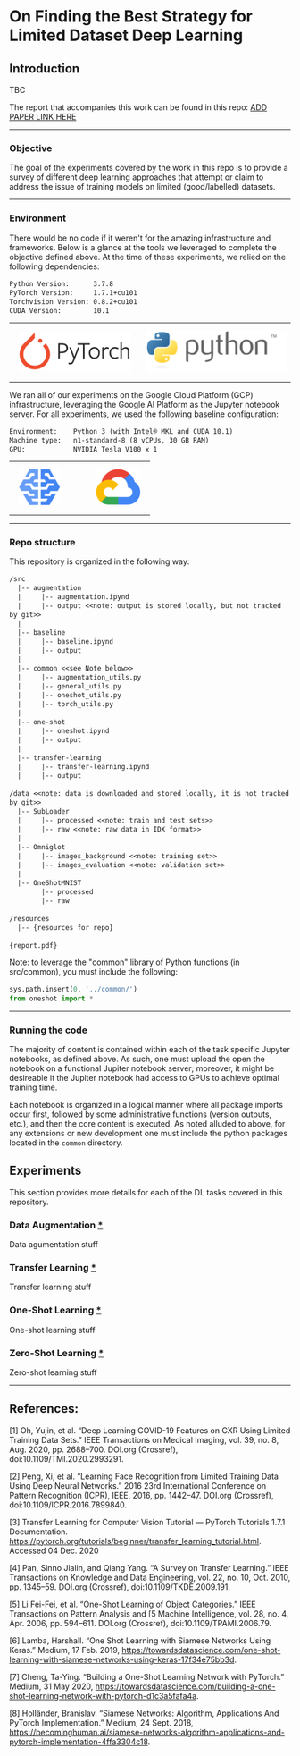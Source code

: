 # On Finding the Best Strategy for Limited Dataset Deep Learning

## Introduction

TBC

The report that accompanies this work can be found in this repo: [ADD PAPER LINK HERE]()

***
### Objective
The goal of the experiments covered by the work in this repo is to provide a survey of different deep learning approaches that attempt or claim to address the issue of training models on limited (good/labelled) datasets.

***
### Environment
There would be no code if it weren't for the amazing infrastructure and frameworks. Below is a glance at the tools we leveraged to complete the objective defined above. At the time of these experiments, we relied on the following dependencies:
```
Python Version:      3.7.8
PyTorch Version:     1.7.1+cu101
Torchvision Version: 0.8.2+cu101
CUDA Version:        10.1
```
<table>
    <tr>
        <th><img src="resources/pytorch.svg" height="70" style="padding: 10px 10px 10px 10px;"></th>
        <th><img src="resources/python-logo-generic.svg" height="75" style="padding: 10px 10px 10px 10px;"></th>
    </tr>
</table>


We ran all of our experiments on the Google Cloud Platform (GCP) infrastructure, leveraging the Google AI Platform as the Jupyter notebook server. For all experiments, we used the following baseline configuration:
```
Environment:    Python 3 (with Intel® MKL and CUDA 10.1)
Machine type:   n1-standard-8 (8 vCPUs, 30 GB RAM)
GPU:            NVIDIA Tesla V100 x 1
```
<table>
    <tr>
        <th><img src="resources/google-ai-platform.svg" height="65" style="padding: 10px 10px 10px 10px;"></th>
        <th><img src="resources/google-cloud-platform.svg" height="65"style="padding: 10px 10px 10px 40px;"></th>
    </tr>
</table>

***
### Repo structure
This repository is organized in the following way:

    /src
      |-- augmentation
      |     |-- augmentation.ipynd
      |     |-- output <<note: output is stored locally, but not tracked by git>>
      |
      |-- baseline
      |     |-- baseline.ipynd
      |     |-- output
      |
      |-- common <<see Note below>>
      |     |-- augmentation_utils.py
      |     |-- general_utils.py
      |     |-- oneshot_utils.py
      |     |-- torch_utils.py
      |
      |-- one-shot
      |     |-- oneshot.ipynd
      |     |-- output
      |
      |-- transfer-learning
      |     |-- transfer-learning.ipynd
      |     |-- output    
    
    /data <<note: data is downloaded and stored locally, it is not tracked by git>>
      |-- SubLoader 
      |     |-- processed <<note: train and test sets>>
      |     |-- raw <<note: raw data in IDX format>>
      |
      |-- Omniglot 
      |     |-- images_background <<note: training set>>
      |     |-- images_evaluation <<note: validation set>>
      |
      |-- OneShotMNIST 
            |-- processed
            |-- raw
    
    /resources
      |-- {resources for repo}
    
    {report.pdf}

Note: to leverage the "common" library of Python functions (in src/common), you must include the following:
``` python
sys.path.insert(0, '../common/')
from oneshot import *
```   
***
### Running the code
The majority of content is contained within each of the task specific Jupyter notebooks, as defined above. As such, one must upload the open the notebook on a functional Jupiter notebook server; moreover, it might be desireable it the Jupiter notebook had access to GPUs to achieve optimal training time. 

Each notebook is organized in a logical manner where all package imports occur first, followed by some administrative functions (version outputs, etc.), and then the core content is executed. As noted alluded to above, for any extensions or new development one must include the python packages located in the `common` directory. 

   
## Experiments
This section provides more details for each of the DL tasks covered in this repository.   
   
### Data Augmentation [*](src/augmentation)
Data agumentation stuff
   
### Transfer Learning [*](src/transfer-learning)
Transfer learning stuff
   
### One-Shot Learning [*](src/one-shot)
One-shot learning stuff
   
### Zero-Shot Learning [*](src/zero-shot)
Zero-shot learning stuff




***
## References:
[1] Oh, Yujin, et al. “Deep Learning COVID-19 Features on CXR Using Limited Training Data Sets.” IEEE Transactions on Medical Imaging, vol. 39, no. 8, Aug. 2020, pp. 2688–700. DOI.org (Crossref), doi:10.1109/TMI.2020.2993291.   

[2] Peng, Xi, et al. “Learning Face Recognition from Limited Training Data Using Deep Neural Networks.” 2016 23rd International Conference on Pattern Recognition (ICPR), IEEE, 2016, pp. 1442–47. DOI.org (Crossref), doi:10.1109/ICPR.2016.7899840.   

[3] Transfer Learning for Computer Vision Tutorial — PyTorch Tutorials 1.7.1 Documentation. https://pytorch.org/tutorials/beginner/transfer_learning_tutorial.html. Accessed 04 Dec. 2020   

[4] Pan, Sinno Jialin, and Qiang Yang. “A Survey on Transfer Learning.” IEEE Transactions on Knowledge and Data Engineering, vol. 22, no. 10, Oct. 2010, pp. 1345–59. DOI.org (Crossref), doi:10.1109/TKDE.2009.191.  

[5] Li Fei-Fei, et al. “One-Shot Learning of Object Categories.” IEEE Transactions on Pattern Analysis and [5 Machine Intelligence, vol. 28, no. 4, Apr. 2006, pp. 594–611. DOI.org (Crossref), doi:10.1109/TPAMI.2006.79.    

[6] Lamba, Harshall. “One Shot Learning with Siamese Networks Using Keras.” Medium, 17 Feb. 2019, https://towardsdatascience.com/one-shot-learning-with-siamese-networks-using-keras-17f34e75bb3d.   

[7] Cheng, Ta-Ying. “Building a One-Shot Learning Network with PyTorch.” Medium, 31 May 2020, https://towardsdatascience.com/building-a-one-shot-learning-network-with-pytorch-d1c3a5fafa4a.    

[8] Holländer, Branislav. “Siamese Networks: Algorithm, Applications And PyTorch Implementation.” Medium, 24 Sept. 2018, https://becominghuman.ai/siamese-networks-algorithm-applications-and-pytorch-implementation-4ffa3304c18.   